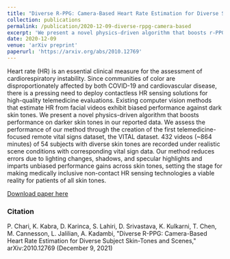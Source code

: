 ```yaml
---
title: "Diverse R-PPG: Camera-Based Heart Rate Estimation for Diverse Subject Skin-Tones and Scenes"
collection: publications
permalink: /publication/2020-12-09-diverse-rppg-camera-based
excerpt: 'We present a novel physics-driven algorithm that boosts r-PPG performance on darker skin tones in our reported data.'
date: 2020-12-09
venue: 'arXiv preprint'
paperurl: 'https://arxiv.org/abs/2010.12769'
---
```


Heart rate (HR) is an essential clinical measure for the assessment of cardiorespiratory instability. Since communities of color are disproportionately affected by both COVID-19 and cardiovascular disease, there is a pressing need to deploy contactless HR sensing solutions for high-quality telemedicine evaluations. Existing computer vision methods that estimate HR from facial videos exhibit biased performance against dark skin tones. We present a novel physics-driven algorithm that boosts performance on darker skin tones in our reported data. We assess the performance of our method through the creation of the first telemedicine-focused remote vital signs dataset, the VITAL dataset. 432 videos (~864 minutes) of 54 subjects with diverse skin tones are recorded under realistic scene conditions with corresponding vital sign data. Our method reduces errors due to lighting changes, shadows, and specular highlights and imparts unbiased performance gains across skin tones, setting the stage for making medically inclusive non-contact HR sensing technologies a viable reality for patients of all skin tones.

[Download paper here](https://arxiv.org/pdf/2010.12769)

### Citation

P. Chari, K. Kabra, D. Karinca, S. Lahiri, D. Srivastava, K. Kulkarni, T. Chen, M. Cannesson, L. Jalilian, A. Kadambi, "Diverse R-PPG: Camera-Based Heart Rate Estimation for Diverse Subject Skin-Tones and Scenes,"
arXiv:2010.12769 (December 9, 2021)